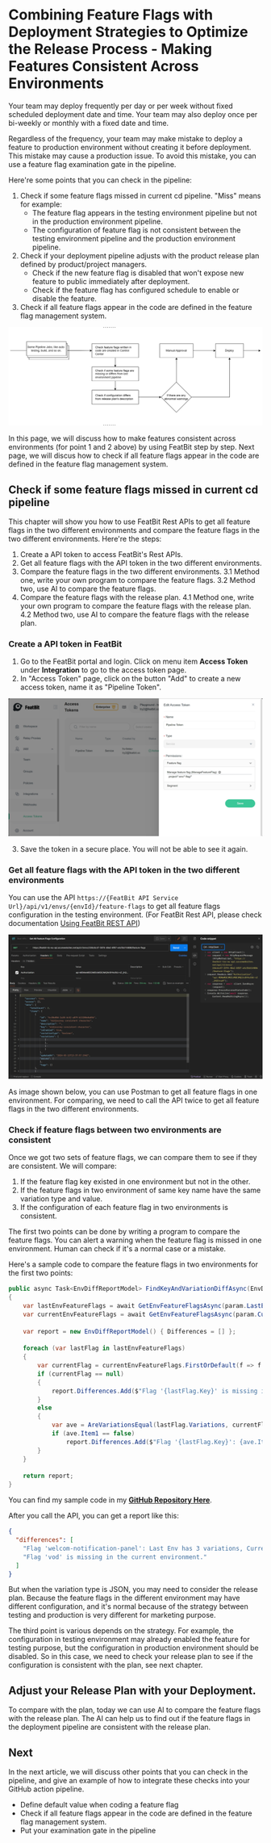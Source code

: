 # Combining Feature Flags with Deployment Strategies to Optimize the Release Process - Making Features Consistent Across Environments

Your team may deploy frequently per day or per week without fixed scheduled deployment date and time. Your team may also deploy once per bi-weekly or monthly with a fixed date and time. 

Regardless of the frequency, your team may make mistake to deploy a feature to production environment without creating it before deployment. This mistake may cause a production issue. To avoid this mistake, you can use a feature flag examination gate in the pipeline. 

Here're some points that you can check in the pipeline:

1. Check if some feature flags missed in current cd pipeline. "Miss" means for example:
   - The feature flag appears in the testing environment pipeline but not in the production environment pipeline.
   - The configuration of feature flag is not consistent between the testing environment pipeline and the production environment pipeline.
2. Check if your deployment pipeline adjusts with the product release plan defined by product/project managers.
   - Check if the new feature flag is disabled that won't expose new feature to public immediately after deployment. 
   - Check if the feature flag has configured schedule to enable or disable the feature.
3. Check if all feature flags appear in the code are defined in the feature flag management system.

![](../continuous-delivery-practice/assets/optimize-release-process/environment-consistency/ffcheck-in-pipeline.png)

In this page, we will discuss how to make features consistent across environments (for point 1 and 2 above) by using FeatBit step by step. Next page, we will discus how to check if all feature flags appear in the code are defined in the feature flag management system.


## Check if some feature flags missed in current cd pipeline

This chapter will show you how to use FeatBit Rest APIs to get all feature flags in the two different environments and compare the feature flags in the two different environments. Here're the steps:

1. Create a API token to access FeatBit's Rest APIs.
2. Get all feature flags with the API token in the two different environments.
3. Compare the feature flags in the two different environments. 
   3.1 Method one, write your own program to compare the feature flags.
   3.2 Method two, use AI to compare the feature flags.
4. Compare the feature flags with the release plan.
   4.1 Method one, write your own program to compare the feature flags with the release plan.
   4.2 Method two, use AI to compare the feature flags with the release plan.

### Create a API token in FeatBit

1. Go to the FeatBit portal and login. Click on menu item **Access Token** under **Integration** to go to the access token page.
2. In "Access Token" page, click on the button "Add" to create a new access token, name it as "Pipeline Token".

![](../continuous-delivery-practice/assets/optimize-release-process/environment-consistency/create-access-token.png)

3. Save the token in a secure place. You will not be able to see it again.

### Get all feature flags with the API token in the two different environments

You can use the API `https://{FeatBit API Service Url}/api/v1/envs/{envId}/feature-flags` to get all feature flags configuration in the testing environment. (For FeatBit Rest API, please check documentation [Using FeatBit REST API](https://docs.featbit.co/api-docs/using-featbit-rest-api))

![](../continuous-delivery-practice/assets/optimize-release-process/environment-consistency/postman-get-environment-all-feature-flag.png)

As image shown below, you can use Postman to get all feature flags in one environment. For comparing, we need to call the API twice to get all feature flags in the two different environments.

### Check if feature flags between two environments are consistent

Once we got two sets of feature flags, we can compare them to see if they are consistent. We will compare:

1. If the feature flag key existed in one environment but not in the other.
2. If the feature flags in two environment of same key name have the same variation type and value.
3. If the configuration of each feature flag in two environments is consistent.

The first two points can be done by writing a program to compare the feature flags. You can alert a warning when the feature flag is missed in one environment. Human can check if it's a normal case or a mistake. 

Here's a sample code to compare the feature flags in two environments for the first two points:

```csharp
public async Task<EnvDiffReportModel> FindKeyAndVariationDiffAsync(EnvDiffParam param)
{
    var lastEnvFeatureFlags = await GetEnvFeatureFlagsAsync(param.LastEnvironmentId, param.AccessToken);
    var currentEnvFeatureFlags = await GetEnvFeatureFlagsAsync(param.CurrentEnvironmentId, param.AccessToken);

    var report = new EnvDiffReportModel() { Differences = [] };

    foreach (var lastFlag in lastEnvFeatureFlags)
    {
        var currentFlag = currentEnvFeatureFlags.FirstOrDefault(f => f.Key == lastFlag.Key);
        if (currentFlag == null)
        {
            report.Differences.Add($"Flag '{lastFlag.Key}' is missing in the current environment.");
        }
        else
        {
            var ave = AreVariationsEqual(lastFlag.Variations, currentFlag.Variations);
            if (ave.Item1 == false)
                report.Differences.Add($"Flag '{lastFlag.Key}': {ave.Item2}");
        }
    }

    return report;
}
```

You can find my sample code in my [**GitHub Repository Here**]().

After you call the API, you can get a report like this:

```json
{
  "differences": [
    "Flag 'welcom-notification-panel': Last Env has 3 variations, Current Env has 2 variations",
    "Flag 'vod' is missing in the current environment."
  ]
}
```

But when the variation type is JSON, you may need to consider the release plan. Because the feature flags in the different environment may have different configuration, and it's normal because of the strategy between testing and production is very different for marketing purpose.

The third point is various depends on the strategy. For example, the configuration in testing environment may already enabled the feature for testing purpose, but the configuration in production environment should be disabled. So in this case, we need to check your release plan to see if the configuration is consistent with the plan, see next chapter.

## Adjust your Release Plan with your Deployment.

To compare with the plan, today we can use AI to compare the feature flags with the release plan. The AI can help us to find out if the feature flags in the deployment pipeline are consistent with the release plan.

## Next

In the next article, we will discuss other points that you can check in the pipeline, and give an example of how to integrate these checks into your GitHub action pipeline.

- Define default value when coding a feature flag
- Check if all feature flags appear in the code are defined in the feature flag management system.
- Put your examination gate in the pipeline





